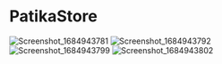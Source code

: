 # PatikaStore

![Screenshot_1684943781](https://github.com/yusufcandmrz/PatikaStore/assets/93606208/fb4fc4e6-b4a4-410a-b348-d1ac90049ae2)
![Screenshot_1684943792](https://github.com/yusufcandmrz/PatikaStore/assets/93606208/93b79d1d-e4c1-4e16-a309-f22e485b34da)
![Screenshot_1684943799](https://github.com/yusufcandmrz/PatikaStore/assets/93606208/a5b867fe-6fc8-4b4f-991a-63b040143e68)
![Screenshot_1684943802](https://github.com/yusufcandmrz/PatikaStore/assets/93606208/a27baeef-4247-460e-b65f-8eda3dec03b5)
